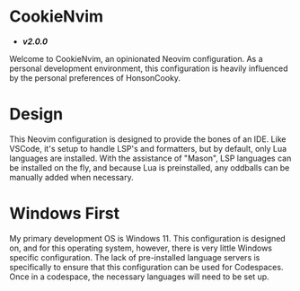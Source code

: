 # CookieNvim

- **_v2.0.0_**

Welcome to CookieNvim, an opinionated Neovim configuration. As a personal development environment, this configuration is
heavily influenced by the personal preferences of HonsonCooky.

# Design

This Neovim configuration is designed to provide the bones of an IDE. Like VSCode, it's setup to handle LSP's and
formatters, but by default, only Lua languages are installed. With the assistance of "Mason", LSP languages can be
installed on the fly, and because Lua is preinstalled, any oddballs can be manually added when necessary.

# Windows First

My primary development OS is Windows 11. This configuration is designed on, and for this operating system, however,
there is very little Windows specific configuration. The lack of pre-installed language servers is specifically to
ensure that this configuration can be used for Codespaces. Once in a codespace, the necessary languages will need to be
set up.
